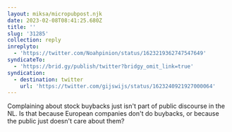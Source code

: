 ```yaml
---
layout: miksa/micropubpost.njk
date: 2023-02-08T08:41:25.680Z
title: ''
slug: '31285'
collection: reply
inreplyto:
  - 'https://twitter.com/Noahpinion/status/1623219362747547649'
syndicateTo:
  - 'https://brid.gy/publish/twitter?bridgy_omit_link=true'
syndication:
  - destination: twitter
    url: 'https://twitter.com/gijswijs/status/1623240921927000064'
---
```

Complaining about stock buybacks just isn&#39;t part of public discourse in the NL. Is that because European companies don&#39;t do buybacks, or because the public just doesn&#39;t care about them?
